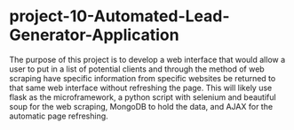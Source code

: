 # project-10-Automated-Lead-Generator-Application
The purpose of this project is to develop a web interface that would allow a user to put in a list of potential clients and through the method of web scraping have specific information from specific websites be returned to that same web interface without refreshing the page. This will likely use flask as the microframework, a python script with selenium and beautiful soup for the web scraping, MongoDB to hold the data, and AJAX for the automatic page refreshing. 
